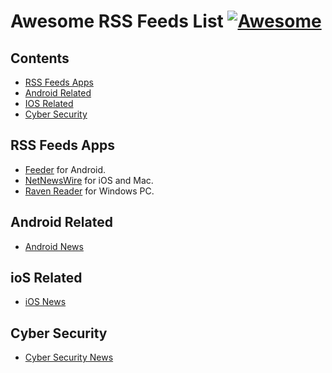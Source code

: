 # Awesome RSS Feeds List [![Awesome](https://cdn.rawgit.com/sindresorhus/awesome/d7305f38d29fed78fa85652e3a63e154dd8e8829/media/badge.svg)](https://github.com/himanshuchandola/awesome-rss)

## Contents
- [RSS Feeds Apps](#rss-feeds-apps)
- [Android Related](#)
- [IOS Related](#)
- [Cyber Security](#)

## RSS Feeds Apps
- [Feeder](https://f-droid.org/en/packages/com.nononsenseapps.feeder/) for Android.
- [NetNewsWire](https://github.com/Ranchero-Software/NetNewsWire) for iOS and Mac.
- [Raven Reader](https://github.com/hello-efficiency-inc/raven-reader) for Windows PC.

## Android Related
- [Android News](https://github.com/himanshuchandola/awesome-rss/blob/main/OPML%20Files/Android%20News/android.opml)

## ioS Related
- [iOS News](https://github.com/himanshuchandola/awesome-rss/blob/main/OPML%20Files/iOS%20News/iOS.opml)

## Cyber Security
- [Cyber Security News](https://github.com/himanshuchandola/awesome-rss/blob/main/OPML%20Files/Cyber%20Security%20News/cybersecurity.opml)

